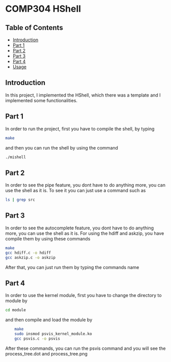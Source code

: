 # COMP304 HShell

## Table of Contents
- [Introduction](#introduction)
- [Part 1](#part-1)
- [Part 2](#part-2)
- [Part 3](#part-3)
- [Part 4](#part-4)
- [Usage](#usage)


## Introduction
In this project, I implemented the HShell, which there was a template and I implemented some functionalities.

## Part 1
In order to run the project, first you have to compile the shell, by typing 
```bash
make
```
and then you can run the shell by using the command
```bash
./mishell
```
## Part 2
In order to see the pipe feature, you dont have to do anything more, you can use the shell as it is.
To see it you can just use a command such as 
```bash
ls | grep src
```

## Part 3
In order to see the autocomplete feature, you dont have to do anything more, you can use the shell as it is.
For using the hdiff and askzip, you have compile them by using these commands
```bash
make
gcc hdiff.c -o hdiff
gcc askzip.c -o askzip
```
After that, you can just run them by typing the commands name

## Part 4
In order to use the kernel module, first you have to change the directory to module by
```bash
cd module
```
and then compile and load the module by
```bash 
    make
    sudo insmod psvis_kernel_module.ko
    gcc psvis.c -o psvis
```

After these commands, you can run the psvis command and you will see the process_tree.dot and process_tree.png

